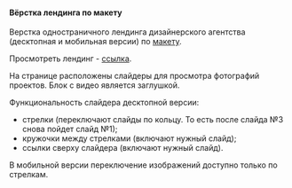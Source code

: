
<h4>Вёрстка лендинга по макету</h4>

Верстка одностраничного лендинга дизайнерского агентства (десктопная и мобильная версии) по 
<a href="https://www.figma.com/file/TdXgADLSbn7npH24qcjkAg/IC-%22Repair-Design-Project%22">макету</a>.
<p>Просмотреть лендинг - <a href="https://suananetta.github.io/layout-design-agency/">ссылка</a>.</p>
<p>На странице расположены слайдеры для просмотра фотографий проектов. Блок с видео является заглушкой.</p>
<p>Функциональность слайдера десктопной версии:<br>
<ul>
<li>стрелки (переключают слайды по кольцу. То есть после слайда №3 снова пойдет слайд №1);</li>
<li>кружочки между стрелками (включают нужный слайд);</li>
<li>ссылки сверху слайдера (включают нужный слайд).</li>
</ul>
В мобильной версии переключение изображений доступно только по стрелкам.
</p>
